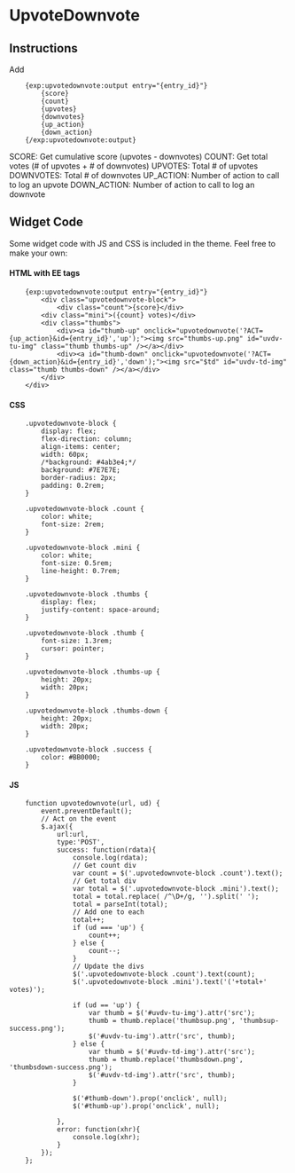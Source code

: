 # UpvoteDownvote

## Instructions
Add

        {exp:upvotedownvote:output entry="{entry_id}"}
            {score}
            {count}
            {upvotes}
            {downvotes}
            {up_action}
            {down_action}
        {/exp:upvotedownvote:output}

SCORE: Get cumulative score (upvotes - downvotes)
COUNT: Get total votes (# of upvotes + # of downvotes)
UPVOTES: Total # of upvotes
DOWNVOTES: Total # of downvotes
UP_ACTION: Number of action to call to log an upvote
DOWN_ACTION: Number of action to call to log an downvote

## Widget Code

Some widget code with JS and CSS is included in the theme. Feel free to make your own:

#### HTML with EE tags
        {exp:upvotedownvote:output entry="{entry_id}"}
            <div class="upvotedownvote-block">
                <div class="count">{score}</div>
            <div class="mini">({count} votes)</div>
            <div class="thumbs">
                <div><a id="thumb-up" onclick="upvotedownvote('?ACT={up_action}&id={entry_id}','up');"><img src="thumbs-up.png" id="uvdv-tu-img" class="thumb thumbs-up" /></a></div>
                <div><a id="thumb-down" onclick="upvotedownvote('?ACT={down_action}&id={entry_id}','down');"><img src="$td" id="uvdv-td-img" class="thumb thumbs-down" /></a></div>
            </div>
        </div>

#### CSS
        .upvotedownvote-block {
            display: flex;
            flex-direction: column;
            align-items: center;
            width: 60px;
            /*background: #4ab3e4;*/
            background: #7E7E7E;
            border-radius: 2px;
            padding: 0.2rem;
        }
        
        .upvotedownvote-block .count {
            color: white;
            font-size: 2rem;
        }
        
        .upvotedownvote-block .mini {
            color: white;
            font-size: 0.5rem;
            line-height: 0.7rem;
        }
        
        .upvotedownvote-block .thumbs {
            display: flex;
            justify-content: space-around;
        }
        
        .upvotedownvote-block .thumb {
            font-size: 1.3rem;
            cursor: pointer;
        }
        
        .upvotedownvote-block .thumbs-up {
            height: 20px;
            width: 20px;
        }
        
        .upvotedownvote-block .thumbs-down {
            height: 20px;
            width: 20px;
        }
        
        .upvotedownvote-block .success {
            color: #BB0000;
        }

#### JS
        function upvotedownvote(url, ud) {
            event.preventDefault();
            // Act on the event
            $.ajax({
                url:url,
                type:'POST',
                success: function(rdata){
                    console.log(rdata);
                    // Get count div
                    var count = $('.upvotedownvote-block .count').text();
                    // Get total div
                    var total = $('.upvotedownvote-block .mini').text();
                    total = total.replace( /^\D+/g, '').split(' ');
                    total = parseInt(total);
                    // Add one to each
                    total++;
                    if (ud === 'up') {
                        count++;
                    } else {
                        count--;
                    }
                    // Update the divs
                    $('.upvotedownvote-block .count').text(count);
                    $('.upvotedownvote-block .mini').text('('+total+' votes)');
                    
                    if (ud == 'up') {
                        var thumb = $('#uvdv-tu-img').attr('src');
                        thumb = thumb.replace('thumbsup.png', 'thumbsup-success.png');
                        $('#uvdv-tu-img').attr('src', thumb);
                    } else {
                        var thumb = $('#uvdv-td-img').attr('src');
                        thumb = thumb.replace('thumbsdown.png', 'thumbsdown-success.png');
                        $('#uvdv-td-img').attr('src', thumb);
                    }
                    
                    $('#thumb-down').prop('onclick', null);
                    $('#thumb-up').prop('onclick', null);
                    
                },
                error: function(xhr){
                    console.log(xhr);
                }
            });
        };